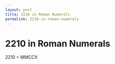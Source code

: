 ```yaml
---
layout: post
title: 2210 in Roman Numerals
permalink: 2210-in-roman-numerals
---
```


# 2210 in Roman Numerals

2210 = MMCCX
